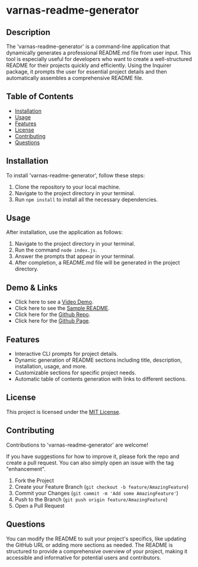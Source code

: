 # varnas-readme-generator

## Description

The 'varnas-readme-generator' is a command-line application that dynamically generates a professional README.md file from user input. This tool is especially useful for developers who want to create a well-structured README for their projects quickly and efficiently. Using the Inquirer package, it prompts the user for essential project details and then automatically assembles a comprehensive README file.

## Table of Contents

- [Installation](#installation)
- [Usage](#usage)
- [Features](#features)
- [License](#license)
- [Contributing](#contributing)
- [Questions](#questions)

## Installation

To install 'varnas-readme-generator', follow these steps:

1. Clone the repository to your local machine.
2. Navigate to the project directory in your terminal.
3. Run `npm install` to install all the necessary dependencies.

## Usage

After installation, use the application as follows:

1. Navigate to the project directory in your terminal.
2. Run the command `node index.js`.
3. Answer the prompts that appear in your terminal.
4. After completion, a README.md file will be generated in the project directory.

## Demo & Links

- Click here to see a [Video Demo](./assets/video/demo.mp4).
- Click here to see the [Sample README](README-output.md).
- Click here for the [Github Repo](https://github.com/KobayashiKerfuffle/varnas-readme-generator.git).
- Click here for the [Github Page](https://kobayashikerfuffle.github.io/varnas-readme-generator/).

## Features

- Interactive CLI prompts for project details.
- Dynamic generation of README sections including title, description, installation, usage, and more.
- Customizable sections for specific project needs.
- Automatic table of contents generation with links to different sections.

## License

This project is licensed under the [MIT License](https://opensource.org/licenses/MIT).

## Contributing

Contributions to 'varnas-readme-generator' are welcome!

If you have suggestions for how to improve it, please fork the repo and create a pull request. You can also simply open an issue with the tag "enhancement".

1. Fork the Project
2. Create your Feature Branch (`git checkout -b feature/AmazingFeature`)
3. Commit your Changes (`git commit -m 'Add some AmazingFeature'`)
4. Push to the Branch (`git push origin feature/AmazingFeature`)
5. Open a Pull Request

## Questions

You can modify the README to suit your project's specifics, like updating the GitHub URL or adding more sections as needed. The README is structured to provide a comprehensive overview of your project, making it accessible and informative for potential users and contributors.
